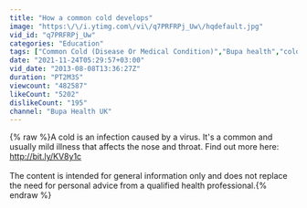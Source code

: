 ```yaml
---
title: "How a common cold develops"
image: "https:\/\/i.ytimg.com\/vi\/q7PRFRPj_Uw\/hqdefault.jpg"
vid_id: "q7PRFRPj_Uw"
categories: "Education"
tags: ["Common Cold (Disease Or Medical Condition)","Bupa health","cold"]
date: "2021-11-24T05:29:57+03:00"
vid_date: "2013-08-08T13:36:27Z"
duration: "PT2M3S"
viewcount: "482587"
likeCount: "5202"
dislikeCount: "195"
channel: "Bupa Health UK"
---
```

{% raw %}A cold is an infection caused by a virus. It's a common and usually mild illness that affects the nose and throat. Find out more here: <a rel="nofollow" target="blank" href="http://bit.ly/KV8y1c">http://bit.ly/KV8y1c</a><br /><br />The content is intended for general information only and does not replace the need for personal advice from a qualified health professional.{% endraw %}
